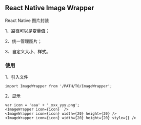 ## React Native Image Wrapper

React Native 图片封装

1、路径可以是变量值；

2、统一管理图片；

3、自定义大小、样式。


### 使用

1、引入文件

    import ImageWrapper from '/PATH/TO/ImageWrapper';

2、显示

    var icon = 'aaa' + '_xxx_yyy.png';
    <ImageWrapper icon={icon}  />
    <ImageWrapper icon={icon} width={20} height={20} />
    <ImageWrapper icon={icon} width={20} height={20} style={} />
